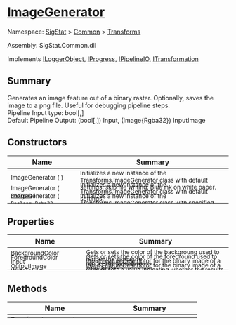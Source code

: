 # [ImageGenerator](./ImageGenerator.md)

Namespace: [SigStat]() > [Common](./../README.md) > [Transforms](./README.md)

Assembly: SigStat.Common.dll

Implements [ILoggerObject](./../ILoggerObject.md), [IProgress](./../Helpers/IProgress.md), [IPipelineIO](./../Pipeline/IPipelineIO.md), [ITransformation](./../ITransformation.md)

## Summary
Generates an image feature out of a binary raster.  Optionally, saves the image to a png file.  Useful for debugging pipeline steps.  <br>Pipeline Input type: bool[,]<br>Default Pipeline Output: (bool[,]) Input, (Image{Rgba32}) InputImage

## Constructors

| Name | Summary | 
| --- | --- | 
| <sub>ImageGenerator (  )</sub><div style="margin: -28px 0px 0px 0px;"><img width=200/>  | <sub>Initializes a new instance of the [Transforms.ImageGenerator](https://github.com/hargitomi97/sigstat/blob/master/docs/md/SigStat/Common/Transforms/ImageGenerator.md) class with default settings: skip file writing, Blue ink on white paper.</sub><div style="margin: -28px 0px 0px 0px;"><img width=200/>  | <br>
| <sub>ImageGenerator ( [`Boolean`](https://docs.microsoft.com/en-us/dotnet/api/System.Boolean) )</sub><div style="margin: -28px 0px 0px 0px;"><img width=200/>  | <sub>Initializes a new instance of the [Transforms.ImageGenerator](https://github.com/hargitomi97/sigstat/blob/master/docs/md/SigStat/Common/Transforms/ImageGenerator.md) class with default settings.</sub><div style="margin: -28px 0px 0px 0px;"><img width=200/>  | <br>
| <sub>ImageGenerator ( [`Boolean`](https://docs.microsoft.com/en-us/dotnet/api/System.Boolean), [`Rgba32`](./ImageGenerator.md), [`Rgba32`](./ImageGenerator.md) )</sub><div style="margin: -28px 0px 0px 0px;"><img width=200/>  | <sub>Initializes a new instance of the [Transforms.ImageGenerator](https://github.com/hargitomi97/sigstat/blob/master/docs/md/SigStat/Common/Transforms/ImageGenerator.md) class with specified settings.</sub><div style="margin: -28px 0px 0px 0px;"><img width=200/>  | <br>


## Properties

| Name | Summary | 
| --- | --- | 
| <sub>BackgroundColor</sub><div style="margin: -28px 0px 0px 0px;"><img width=200/>  | <sub>Gets or sets the color of the backgroung used to render the signature</sub><div style="margin: -28px 0px 0px 0px;"><img width=200/>  | <br>
| <sub>ForegroundColor</sub><div style="margin: -28px 0px 0px 0px;"><img width=200/>  | <sub>Gets or sets the color of the foreground used to render the signature</sub><div style="margin: -28px 0px 0px 0px;"><img width=200/>  | <br>
| <sub>Input</sub><div style="margin: -28px 0px 0px 0px;"><img width=200/>  | <sub>Input [FeatureDescriptor](https://github.com/hargitomi97/sigstat/blob/master/docs/md/SigStat/Common/FeatureDescriptor.md) for the binary image of a signature</sub><div style="margin: -28px 0px 0px 0px;"><img width=200/>  | <br>
| <sub>OutputImage</sub><div style="margin: -28px 0px 0px 0px;"><img width=200/>  | <sub>Input [FeatureDescriptor](https://github.com/hargitomi97/sigstat/blob/master/docs/md/SigStat/Common/FeatureDescriptor.md) for the binary image of a signature</sub><div style="margin: -28px 0px 0px 0px;"><img width=200/>  | <br>
| <sub>WriteToFile</sub><div style="margin: -28px 0px 0px 0px;"><img width=200/>  | <sub>Gets or sets a value indicating whether the results should be saved to a file or not.</sub><div style="margin: -28px 0px 0px 0px;"><img width=200/>  | <br>


## Methods

| Name | Summary | 
| --- | --- | 
| <sub>[Transform](./Methods/ImageGenerator-100663677.md) ( [`Signature`](./../Signature.md) )</sub><div style="margin: -28px 0px 0px 0px;"><img width=200/>  | <sub></sub><div style="margin: -28px 0px 0px 0px;"><img width=200/>  | <br>



